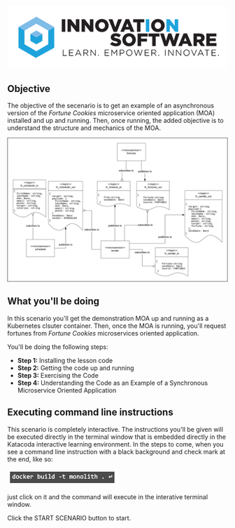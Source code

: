 ![logo](mstran-005/assets/logo-sm.png)

## Objective

The objective of the secenario is to get an example of an asynchronous version of the *Fortune Cookies* microservice oriented application (MOA) installed and up and running. Then, once running, the added objective is to understand the structure and mechanics of the MOA.

![logo](mstran-004/assets/async-architecture.png)

## What you'll be doing 

In this scenario you'll get the demonstration MOA up and running as a Kubernetes clsuter container. Then, once the MOA is running, you'll request fortunes from *Fortune Cookies* microservices oriented application.

You'll be doing the following steps:

* **Step 1:** Installing the lesson code
* **Step 2:** Getting the code up and running
* **Step 3:** Exercising the Code
* **Step 4:** Understanding the Code as an Example of a Synchronous Microservice Oriented Application

## Executing command line instructions 

This scenario is completely interactive. The instructions you'll be given will be executed directly in the terminal window that is embedded directly in the Katacoda interactive learning environment. In the steps to come, when you see a command line instruction with a black background and check mark at the end, like so:

![Katacoda command line](mstran-003/assets/command-01.png)

just click on it and the command will execute in the interative terminal window.

Click the START SCENARIO button to start.